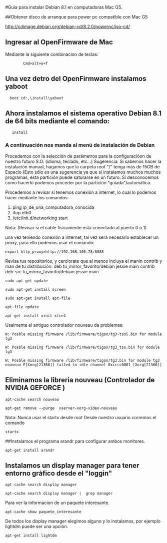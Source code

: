 #Guía para instalar Debian 8.1 en computadoras Mac G5.

##Obtener disco de arranque para power pc compatible con Mac G5

http://cdimage.debian.org/debian-cd/8.2.0/powerpc/iso-cd/

## Ingresar al OpenFirmware de Mac
Mediante la siguiente combinacion de teclas:
~~~
		Cmd+alt+o+f
~~~

## Una vez detro del OpenFirmware instalamos yaboot 
      boot cd:,\install\yaboot

## Ahora instalamos el sistema operativo Debian 8.1 de 64 bits mediante el comando:
       install

### A continuación nos manda al menú de instalación de Debian 
Procedemos con la selección de parámetros para la configuracióon de nuestro futuro S.O. (idioma, teclado, etc...) 
Sugerencia: Si sabemos hacer la instalación manual, hagamos que la carpeta root "/" tenga más de 15GB de Espacio (Esto
sólo es una sugerencia ya que si instalamos muchos muchos programas, esta partición puede saturarse en un futuro. 
Si desconocemos como hacerlo podemos proceder por la partición "guiada"/automática.

Procedemos a revisar si tenemos conexión a internet, lo cual lo podemos hacer mediante los comandos:
1. ping ip_de_una_computadora_conocida
2. ifup eth0
3. /etc/init.d/networking start

Nota: (Revisar si el cable físicamente esta conectado al puerto 0 o 1)

una vez teniendo conexión a internet, tal vez será necesario establecer un proxy, para ello podemos usar el comando:
~~~
export http_proxy=http://192.168.105.78:8888
~~~

Revisa tus repositorios, y cerciorate que al menos incluya el manin contrib y man de tu distribución:
deb tu_mirror_favorito/debian jessie main contrib
deb-src tu_mirror_favorito/debian jessie main

~~~
sudo apt-get update
~~~

~~~
sudo apt-get install screen
~~~

~~~
sudo apt-get install apt-file 
~~~
~~~
apt-file update
~~~
~~~
apt-get install xinit xfce4
~~~
Usalmente el antiguo controlador nouveau da problemas: 

~~~
W: Posble missing firmware /lib/firmware/tigon/tg3-tso5.bin for module tg3
~~~
~~~
W: Posble missing firmware /lib/firmware/tigon/tg3_tso.bin for module tg3
~~~
~~~
W: Posble missing firmware /lib/firmware/tigon/tg3.bin for module tg3
nouveau E[Xorg[21366]] failed to idle channel 0xcccc0001 [Xorg[21366]]
~~~

## Eliminamos la libreria nouveau (Controlador de NVIDIA GEFORCE )
~~~
apt-cache search nouveau
~~~
~~~
apt-get remove --purge  xserver-xorg-video-nouveau
~~~
Nota: Nunca usar el startx desde root
Desde nuestro usuario corremos el comando

~~~
startx 
~~~

##Instalamos el programa arandr para configurar ambos monitores.

~~~
apt-get install arandr
~~~

## Instalamos un display manager para tener entorno gráfico desde el "loggin"

~~~
apt-cache search display manager
~~~
~~~
apt-cache search display manager |  grep manager
~~~

Para ver la informacion de un paquete interesante.

~~~    
apt-cache show paquete_interesante 
~~~

De todos los display manager elegimos alguno y lo instalamos, por ejemplo lightdm puede ser una opción.

~~~
apt-get install lightdm
~~~

